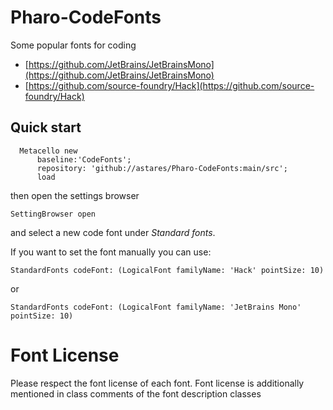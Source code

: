 # Pharo-CodeFonts
Some popular fonts for coding

- [https://github.com/JetBrains/JetBrainsMono](https://github.com/JetBrains/JetBrainsMono)
- [https://github.com/source-foundry/Hack](https://github.com/source-foundry/Hack)

## Quick start 

```Smalltalk
  Metacello new
      baseline:'CodeFonts';
      repository: 'github://astares/Pharo-CodeFonts:main/src';
      load
```

then open the settings browser 

```Smalltalk
SettingBrowser open
```
and select a new code font under *Standard fonts*. 

If you want to set the font manually you can use:

```Smalltalk
StandardFonts codeFont: (LogicalFont familyName: 'Hack' pointSize: 10)
```

or 

```Smalltalk
StandardFonts codeFont: (LogicalFont familyName: 'JetBrains Mono' pointSize: 10)
```

# Font License

Please respect the font license of each font. Font license is additionally mentioned in class comments of the font description classes
